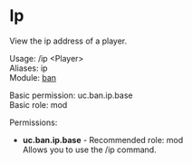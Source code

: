 Ip
====
View the ip address of a player.

Usage: /ip \<Player\><br>
Aliases: ip<br>
Module: [ban](../modules/ban.md)<br>

Basic permission: uc.ban.ip.base<br>
Basic role: mod<br>

Permissions: <br>
* **uc.ban.ip.base** - Recommended role: mod<br>Allows you to use the /ip command.
